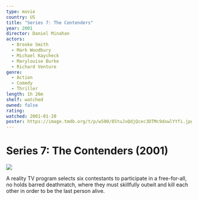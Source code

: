 ```yaml
---
type: movie
country: US
title: "Series 7: The Contenders"
year: 2001
director: Daniel Minahan
actors:
  - Brooke Smith
  - Mark Woodbury
  - Michael Kaycheck
  - Marylouise Burke
  - Richard Venture
genre:
  - Action
  - Comedy
  - Thriller
length: 1h 26m
shelf: watched
owned: false
rating:
watched: 2001-01-20
poster: https://image.tmdb.org/t/p/w500/85tuJxQdjQcec3DTMc9dxwlYYfi.jpg
---
```


# Series 7: The Contenders (2001)

![](https://image.tmdb.org/t/p/w500/85tuJxQdjQcec3DTMc9dxwlYYfi.jpg)

A reality TV program selects six contestants to participate in a free-for-all, no holds barred deathmatch, where they must skillfully outwit and kill each other in order to be the last person alive.